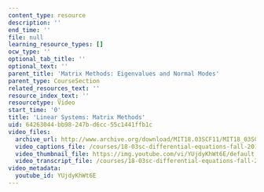```yaml
---
content_type: resource
description: ''
end_time: ''
file: null
learning_resource_types: []
ocw_type: ''
optional_tab_title: ''
optional_text: ''
parent_title: 'Matrix Methods: Eigenvalues and Normal Modes'
parent_type: CourseSection
related_resources_text: ''
resource_index_text: ''
resourcetype: Video
start_time: '0'
title: 'Linear Systems: Matrix Methods'
uid: 64263044-bb98-247b-d6cc-55c1441ffb1c
video_files:
  archive_url: http://www.archive.org/download/MIT18.03SCF11/MIT18_03SC_110728_L8_300k.mp4
  video_captions_file: /courses/18-03sc-differential-equations-fall-2011/13805e59bc275f088b6a2fbcd9bfbdb1_YUjdyKhWt6E.vtt
  video_thumbnail_file: https://img.youtube.com/vi/YUjdyKhWt6E/default.jpg
  video_transcript_file: /courses/18-03sc-differential-equations-fall-2011/5895be838f08f8ddd71dd6c751a292f2_YUjdyKhWt6E.pdf
video_metadata:
  youtube_id: YUjdyKhWt6E
---
```

